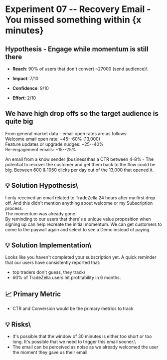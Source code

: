 Experiment 07 -- Recovery Email - You missed something within {x minutes}
====================================================

Hypothesis - Engage while momentum is still there
--------------------------------------------------

-   **Reach**: 90% of users that don't convert ~27000 (send audience)\

-   **Impact**: 7/10

-   **Confidence**: 9/10

-   **Effort**: 2/10

## We have high drop offs so the target audience is quite big

From general market data - email open rates are as follows:\
Welcome email open rate: ~45--60% (13,000)\
Feature updates or upgrade nudges: ~25--40%\
Re-engagement emails: ~15--25%

An email from a know sender (business)has a CTR between 4-8% - The potential to recover the customer and get them back to the flow could be big. Between 600 & 1050 clicks per day out of the 13,000 that opened it.

## 💡 Solution Hypothesis\
I only received an email related to TradeZella 24 hours after my first drop off. And this didn't mention anything about welcome or my Subscription process.\
The momentum was already gone.\
By reminding to our users that there's a unique value proposition when signing up can help recreate the initial momentum. We can get customers to come to the paywall again and select to see a Demo instead of paying.

## 💡 Solution Implementation\
Looks like you haven't completed your subscription yet. A quick reminder that our users have consistently reported that:

- top traders don't guess, they track\
- 60% of TradeZella users hit profitability in 6 months.

📈 Primary Metric
-----------------
- CTR and Conversion would be the primary metrics to track


## 💡 Risks\
- It's possible that the window of 30 minutes is either too short or too long. It's possible that we need to trigger this email sooner.\
- The email can be perceived as noise as we already welcomed the user the moment they gave us their email.

